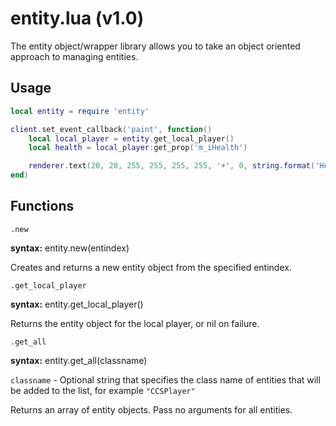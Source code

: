 # entity.lua (v1.0)
The entity object/wrapper library allows you to take an object oriented approach to managing entities.

## Usage
```lua
local entity = require 'entity'

client.set_event_callback('paint', function()
    local local_player = entity.get_local_player()
    local health = local_player:get_prop('m_iHealth')

    renderer.text(20, 20, 255, 255, 255, 255, '+', 0, string.format('Health: %d', health))
end)
```

## Functions
```
.new
```
**syntax:** entity.new(entindex)

Creates and returns a new entity object from the specified entindex.

```
.get_local_player
```
**syntax:** entity.get_local_player()

Returns the entity object for the local player, or nil on failure.

```
.get_all
```
**syntax:** entity.get_all(classname)

`classname` - Optional string that specifies the class name of entities that will be added to the list, for example `"CCSPlayer"`

Returns an array of entity objects. Pass no arguments for all entities.

